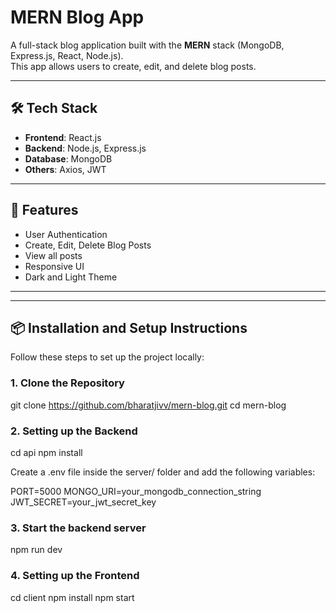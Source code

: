 # MERN Blog App

A full-stack blog application built with the **MERN** stack (MongoDB, Express.js, React, Node.js).  
This app allows users to create, edit, and delete blog posts.

---

## 🛠 Tech Stack

- **Frontend**: React.js
- **Backend**: Node.js, Express.js
- **Database**: MongoDB
- **Others**: Axios, JWT 

---

## 🚀 Features

- User Authentication 
- Create, Edit, Delete Blog Posts
- View all posts
- Responsive UI
- Dark and Light Theme

---

---

## 📦 Installation and Setup Instructions

Follow these steps to set up the project locally:

### 1. Clone the Repository


git clone https://github.com/bharatjivv/mern-blog.git
cd mern-blog

### 2. Setting up the Backend

cd api
npm install

Create a .env file inside the server/ folder and add the following variables:

PORT=5000
MONGO_URI=your_mongodb_connection_string
JWT_SECRET=your_jwt_secret_key

### 3. Start the backend server
npm run dev

### 4. Setting up the Frontend
cd client
npm install
npm start
